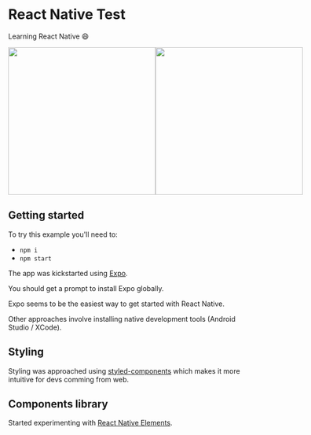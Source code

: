 # React Native Test

Learning React Native 😄


<div style="display: flex">
  <img src="https://user-images.githubusercontent.com/1118293/151728353-25ced065-ac95-4a61-8d0c-98800d90f692.png" width="300" />
  <img src="https://user-images.githubusercontent.com/1118293/151728398-e394bed6-e0b8-4e1b-96ec-5d127269e0d6.png" width="300" />
</div>

## Getting started

To try this example you'll need to:

- `npm i`
- `npm start`

The app was kickstarted using [Expo](https://docs.expo.dev).

You should get a prompt to install Expo globally.

Expo seems to be the easiest way to get started with React Native.

Other approaches involve installing native development tools (Android Studio / XCode).

## Styling

Styling was approached using [styled-components](https://styled-components.com) which makes it more intuitive for devs comming from web.

## Components library

Started experimenting with [React Native Elements](https://reactnativeelements.com/).

